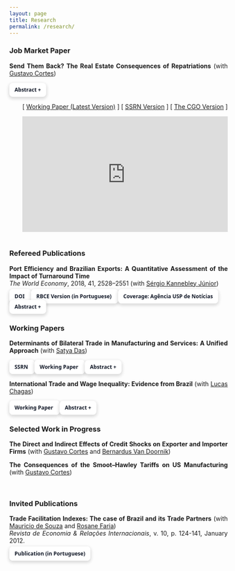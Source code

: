 ```yaml
---
layout: page
title: Research
permalink: /research/
---
```


<style>
   .iframe-container {
  padding-top: 56.25%;
  position: relative;
   }

.iframe-container iframe {
   border: 0;
   height: 100%;
   width: 100%;
   position: absolute;
   top: 0;
   left: 0;
 }
   
  .button {
     border: none;
     color: white;
     padding: 8px 32px;
     text-align: center;
     text-decoration: none;
     display: inline-block;
     font-size: 16px;
     margin: 0px 0px;
     transition-duration: 0.4s;
     cursor: pointer;
}
   
 .button-1 {
  background-color: #FFFFFF;
  border: 0;
  border-radius: .5rem;
  box-sizing: border-box;
  color: #111827;
  font-family: "Inter var",ui-sans-serif,system-ui,-apple-system,system-ui,"Segoe UI",Roboto,"Helvetica Neue",Arial,"Noto Sans",sans-serif,"Apple Color Emoji","Segoe UI Emoji","Segoe UI Symbol","Noto Color Emoji";
  font-size: .75rem;
  font-weight: 600;
  line-height: 1rem;
  padding: .5rem .75rem;
  text-align: center;
  text-decoration: none #D1D5DB solid;
  text-decoration-thickness: auto;
  box-shadow: 0 3px 9px 0 rgba(0, 0, 0, 0.1), 0 3px 6px 3px rgba(0, 0, 0, 0.06);
  transition-duration: 0.4s;
  margin: 0px 0px;
  cursor: pointer;
  user-select: none;
  -webkit-user-select: none;
  touch-action: manipulation;
}

.button-1:hover {
  /* background-color: rgb(87,117,153);*/
  background-color: rgb(128,128,128);
  color: white;
}

.button-1:focus {
  outline: 2px solid transparent;
  outline-offset: 2px;
}

.button-1:focus-visible {
  box-shadow: none;
}
   
 .collapse{
  display:none
}

.collapse.in{
    display:block
  }

tr.collapse.in{
  display:table-row
}

tbody.collapse.in{
  display:table-row-group
}

.collapsing{
  position:relative;
  height:0;
  overflow:hidden;
  -webkit-transition-property:height,visibility;
  -o-transition-property:height,visibility;
  transition-property:height,visibility;
  -webkit-transition-duration:.35s;
  -o-transition-duration:.35s;
  transition-duration:.35s;
  -webkit-transition-timing-function:ease;
  -o-transition-timing-function:ease;
  transition-timing-function:ease
}
   
 p.ex1 {
  padding-top: 0em;
  padding-bottom: 0em;
  font-size:14px;
}
   
 </style>

### Job Market Paper

<p class="ex1" align="justify"> <b>Send Them Back? The Real Estate Consequences of Repatriations</b> (with <a href="https://sites.google.com/site/cortesgustavos" target="_blank"> Gustavo Cortes</a>) </p>
<button role="button" class="button-1" data-toggle="collapse" data-target="#abs1">Abstract +</button>
  <div id="abs1" class="collapse">
    <div style="padding-left: 30px;">
   <p style="font-size:13px" align="justify">Housing is a crucial channel through which migration affects the local economy and wealth distribution. However, most of what we know about the effects of migration on housing is from studies focused on the inflows of immigrants. This paper quantifies the impact of out-migration on local housing empirically. We study one of the largest ethnically motivated migration shocks in US history, the United States' Mexican repatriation of the 1930s. Using a novel automated matching technique to link houses across the 1930 and 1940 Censuses, we show that repatriating Mexicans during the Great Depression significantly affected housing in various dimensions. Employing an instrumental variable approach, we show that Mexican-occupied houses experienced a disproportionately large devaluation of their house values and rents in cities more exposed to the repatriation. Critically, the repatriation mattered for aggregate outcomes in US cities: it decreased building permit growth, the median house value growth, and the median rent growth at the city level. Our results suggest that repatriations have a long-lasting impact, leaving a footprint on the local economy.</p>
       
        <p style="font-size:13px"  align="justify"><strong>Presentations (<sup>*</sup>by coauthor; <sup>&#8224;</sup>poster; <sup>&#8225;</sup>scheduled):</strong> AREUEA 2021 National Meeting | AREUEA-ASSA 2021<sup>&#8224;</sup> | Canadian Economics Association 2021 Annual Meeting | Economic History Society PhD Thesis Workshop 2021 | AEA-ASSA 2020<sup>&#8224;</sup> | Urban Economics Association 2021 European Meeting | Urban Economics Association 2020 Annual Meeting | 2020 Young Economist Symposium | PhD-Economics Virtual Seminar | The Economics of Migration Junior Seminar | SKEMA Business School<sup>*</sup> | University of Florida<sup>*</sup> | University of South Florida<sup>*</sup> | Sao Paulo School of Economics - FGV<sup>*</sup> | University of Sao Paulo<sup>*</sup> | University of Michigan 2019 H2D2 | Midwest Economics Association 2019 Annual Meeting | AERUS 2019 </p>
  </div>
 </div>

   <div style="padding-left: 30px;">
   <p style="font-size:14px"> [ <a href="/files/research/mexican_repatriation_and_real_estate.pdf" target="_blank">Working Paper (Latest Version)</a> ]  [ <a href="https://papers.ssrn.com/sol3/papers.cfm?abstract_id=3962277" target="_blank">SSRN Version</a> ]  [ <a href="https://www.thecgo.org/research/send-them-back/" target="_blank">The CGO Version</a> ] </p>
    <div class="iframe-container"><iframe src="https://player.vimeo.com/video/384544947" frameborder="0" webkitallowfullscreen mozallowfullscreen allowfullscreen></iframe></div>
   </div>
<br>

### Refereed Publications

<p class="ex1" align="justify"><b>Port Efficiency and Brazilian Exports: A Quantitative Assessment of the Impact of Turnaround Time</b> <br> <em> The World Economy</em>, 2018, 41, 2528–2551 (with <a href="https://scholar.google.com.br/citations?user=dqFJND9idb0C&hl=en" target="_blank"> Sérgio Kannebley Júnior</a>)</p>
<a class="button-1" role="button" href="https://doi.org/10.1111/twec.12654" target="_blank" style="text-decoration: none">DOI <i class="fa fa-external-link"></i></a> 
<a class="button-1" role="button" href="/files/research/123_VSSKJ.pdf" target="_blank" style="text-decoration: none">RBCE Version (in Portuguese) <i class="fa fa-file-pdf-o"></i></a> 
<a class="button-1" role="button" href="http://www.usp.br/agen/?p=218804" target="_blank" style="text-decoration: none">Coverage: Agência USP de Notícias <i class="fa fa-external-link"></i></a> <button role="button" class="button-1" data-toggle="collapse" data-target="#abs5">Abstract +</button>
  <div id="abs5" class="collapse">
    <div style="padding-left: 30px;">
   <p style="font-size:13px" align="justify">We study the role of port efficiency on international trade, estimating the impact of vessel turnaround time on Brazilian exports. The main empirical challenge is to control for non-observed local factors that determine trade flows. This paper addresses this challenge by combining detailed data of Brazilian exports with an empirical strategy that allows us to control for various unobserved local determinants of exports. We use a unique database with vessel turnaround time at each port and city-level exports, including information on the Brazilian port used, the destination country, and products. The empirical strategy relies on a difference-gravity equation to explore the variation in port procedures turnaround. This approach controls for unobserved characteristics and determinants common to geographically close cities, exporting the same product to the same destination country. The results suggest that port delays are associated with decreased volumes of exports and decreased product variety. We find that each additional hour of port procedure delay is equivalent to a reduction in relative local exports of 2%. On average, a 10% relative reduction in vessel turnaround time increases the number of exported product categories by 1%. Our findings suggest that delays in port procedures represent costs to Brazilian exporters, affecting both the intensive and extensive margins of trade.</p>
  </div>
 </div>

<br>

### Working Papers

<p class="ex1" align="justify"> <b>Determinants of Bilateral Trade in Manufacturing and Services: A Unified Approach</b> (with <a href="https://www.satyapdas.com" target="_blank">Satya Das</a>) </p>
<a class="button-1" role="button" href="https://papers.ssrn.com/sol3/papers.cfm?abstract_id=3966395" target="_blank" style="text-decoration: none">SSRN <i class="fa fa-external-link"></i></a> <a class="button-1" role="button" href="/files/research/gravity_manufacturing_and_services.pdf" target="_blank" style="text-decoration: none">Working Paper <i class="fa fa-file-pdf-o"></i></a> <button role="button" class="button-1" data-toggle="collapse" data-target="#abs4">Abstract +</button>
  <div id="abs4" class="collapse">
    <div style="padding-left: 30px;">
   <p style="font-size:13px" align="justify">Gravity models have been extensively used as workhorse models to study the determinants of international trade. While most of the literature has focused on trade in manufacturing, a recent literature has emerged that uses gravity models to study international trade in services. Despite showing that gravity equations are well suited to studying trade in services, there is little research on the systematic differences and specificities when using gravity models for each type of trade. This paper addresses this by studying the determinants of aggregate bilateral trade in services <em>vis-à-vis</em> manufacturing. The main objective is to understand the systematic differences between services and manufacturing trade that are borne out empirically. In doing so, we derive a joint theory that brings out "systematic" differences in response to scale and trade cost variables between trade in manufacturing and services.  We build a unified theoretical framework that incorporates a <em>demand bias</em> towards services and a difference in national <em>product differentiation</em> between the two sectors. The <em>demand bias</em> yields larger income elasticities for trade in services compared to trade in manufacturing, and differences in national <em>product differentiation</em> produce a higher elasticity of bilateral trade in manufactures for the exporting country's size than in services. We show that the model predictions find support on traditional gravity equation estimates using various specifications and estimation approaches. We also investigate the role of virtual proximity and internet infrastructure in international trade in manufactures and services. We find that virtual proximity is a strong predictor of aggregate trade in services and manufacturing.</p>
       
       <p style="font-size:13px"  align="justify"><strong>Presentations (<sup>*</sup>by coauthor; <sup>&#8224;</sup>poster; <sup>&#8225;</sup>scheduled):</strong> European Trade Study Group 2021 Conference | Midwest Economics Association 2021 Annual Meeting<sup>*</sup> | Econometric Society's Winter School 2020 at Delhi School of Economics | University of South Florida<sup>*</sup> </p>
   </div>
 </div>
 
 
<p class="ex1" align="justify"> <b>International Trade and Wage Inequality: Evidence from Brazil</b> (with <a href="https://sites.google.com/view/lucassquarizechagas/home" target="_blank">Lucas Chagas</a>) </p>
<a class="button-1" role="button" href="https://www.dropbox.com/s/befuo4e5wfwdb9w/Chagas_and_Sant_Anna___Draft.pdf?dl=0" target="_blank" style="text-decoration: none">Working Paper <i class="fa fa-file-pdf-o"></i></a> <button role="button" class="button-1" data-toggle="collapse" data-target="#abs3">Abstract +</button>
  <div id="abs3" class="collapse">
    <div style="padding-left: 30px;">
   <p style="font-size:13px" align="justify">In this paper, we study the consequences of international trade integration on wage inequality. More specifically, we examine the direct and indirect impact of the ''two-sided'' China shock on Brazilian wage inequality. Using a detailed employer-employee database, we find empirical evidence suggesting that export and import exposure creates winners and losers, both between and within sectors. To understand the mechanisms behind this result, we extend the model proposed by Helpman et al. (2017) including firm and sector heterogeneity. Our model provides a reasonable approximation of first and second-order statistics observed in the economy. We then propose two counterfactual scenarios, in which we shut down one "side" of the shock. We show that in the absence of the export shock, wage inequality would be 5 percent higher. The primary mechanism behind this result is the fall in barriers to operating in the external market. The absence of import penetration implies a lower impact on wage variance, but only through re-composition of workers towards the Low-Tech Manufacturing sector, suggesting that import competition's primary effect is to shut down less productive firms. Our findings suggest that international trade integration with China has been an essential contributor to the decrease of wage inequality in Brazil and that this seems to be stemming mainly from the export expansion.</p>
   </div>
 </div>

<br>

### Selected Work in Progress

<p class="ex1" align="justify"> <b>The Direct and Indirect Effects of Credit Shocks on Exporter and Importer Firms</b> (with <a href="https://sites.google.com/site/cortesgustavos" target="_blank">Gustavo Cortes</a> and <a href="https://ideas.repec.org/f/pva814.html#person" target="_blank">Bernardus Van Doornik</a>) </p>

<p class="ex1" align="justify"> <b>The Consequences of the Smoot–Hawley Tariffs on US Manufacturing</b> (with <a href="https://sites.google.com/site/cortesgustavos" target="_blank">Gustavo Cortes</a>) </p>

<br>
  
### Invited Publications

<p class="ex1" align="justify"> 
   <b>Trade Facilitation Indexes: The case of Brazil and its Trade Partners</b> (with <a href="https://scholar.google.com.br/citations?user=ceqK-1QAAAAJ&hl=en" target="_blank">Mauricio de Souza</a> and <a href="https://scholar.google.com.br/citations?user=bnfF3IEAAAAJ&hl=en" target="_blank">Rosane Faria</a>) <br> <em>Revista de Economia & Relações Internacionais</em>, v. 10, p. 124-141, January 2012. </p>
   <a class="button-1" style="margin: 10px 0px" role="button" href="/files/research/indicadores_facilitacao.pdf" target="_blank" style="text-decoration: none">Publication (in Portuguese) <i class="fa fa-file-pdf-o"></i></a> 
